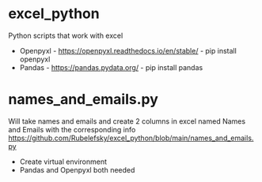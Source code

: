 # excel_python
Python scripts that work with excel

- Openpyxl - https://openpyxl.readthedocs.io/en/stable/ - pip install openpyxl
- Pandas - https://pandas.pydata.org/ - pip install pandas

# names_and_emails.py
Will take names and emails and create 2 columns in excel named Names and Emails with the corresponding info
https://github.com/Rubelefsky/excel_python/blob/main/names_and_emails.py
- Create virtual environment
- Pandas and Openpyxl both needed
  
